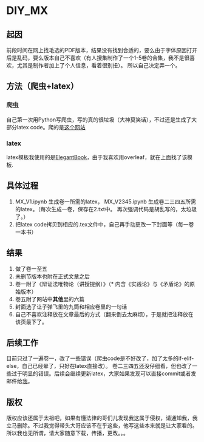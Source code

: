 # DIY_MX
## 起因
前段时间在网上找毛选的PDF版本，结果没有找到合适的，要么由于字体原因打开后是乱码，要么版本自己不喜欢（有人搜集制作了一个1-5卷的合集，我不是很喜欢，尤其是制作者加上了个人信息，看着很别扭）。 所以自己决定弄一个。
## 方法（爬虫+latex）
### 爬虫
自己第一次用Python写爬虫，写的真的很垃圾（大神莫笑话），不过还是生成了大部分latex code。爬的是[这个网站](https://www.marxists.org/chinese/maozedong/index.htm)
### latex
latex模板我使用的是[ElegantBook](https://www.overleaf.com/latex/templates/elegantbook-template/zpsrbmdsxrgy)，由于我喜欢用overleaf，就在上面找了该模板.
## 具体过程
1. MX_V1.ipynb 生成卷一所需的latex， MX_V2345.ipynb 生成卷二三四五所需的latex。（每次生成一卷，保存在2.txt中。 再次强调代码是胡乱写的，太垃圾了。）
2. 把latex code拷贝到相应的.tex文件中，自己再手动更改一下封面等（每一卷一本书）
## 结果
1. 做了卷一至五
2. 未删节版本也附在正式文章之后
3. 卷一附了《辩证法唯物论（讲授提纲）》（* 内含《实践论》与《矛盾论》的原始版本）
4. 卷五附了网站中**其他**里的六篇
5. 封面选了让子弹飞里的九筒和相应卷里的一句话
6. 自己不喜欢注释放在文章最后的方式（翻来倒去太麻烦），于是就把注释放在该页最下了。
## 后续工作
目前只过了一遍卷一，改了一些错误（爬虫code是不好改了，加了太多的if-elif-else，自己已经晕了，只好在latex直接改）。 卷二三四五还没仔细看，但也改了一些过于明显的错误。后续会继续更新latex，大家如果发现可以直接commit或者发邮件给[我](mailto:ningzhang0123@gmail.com)。
## 版权
版权应该还属于太祖吧，如果有懂法律的哥们儿发现我这属于侵权，请通知我，我立马删除。不过我觉得带头大哥应该不在乎这些，他写这些本来就是让大家看的。所以我也无所谓，请大家随意下载，传播，更改。。。

